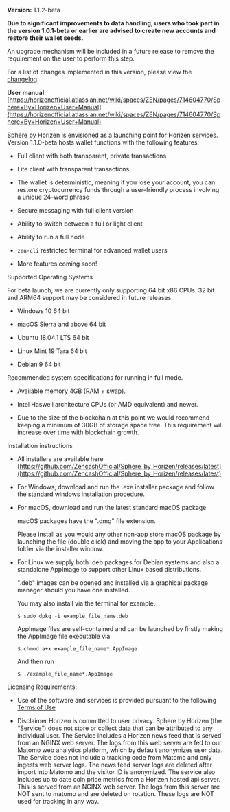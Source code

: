 **Version:** 1.1.2-beta

**Due to significant improvements to data handling, users who took part in the version 1.0.1-beta or earlier are advised to create new accounts and restore their wallet seeds.**

An upgrade mechanism will be included in a future release to remove the requirement on the user to perform this step.

For a list of changes implemented in this version, please view the [changelog](CHANGELOG.md).

**User manual:** [https://horizenofficial.atlassian.net/wiki/spaces/ZEN/pages/714604770/Sphere+By+Horizen+User+Manual](https://horizenofficial.atlassian.net/wiki/spaces/ZEN/pages/714604770/Sphere+By+Horizen+User+Manual)

Sphere by Horizen is envisioned as a launching point for Horizen services. Version 1.1.0-beta hosts wallet functions with the following features:

* Full client with both transparent, private transactions

* Lite client with transparent transactions

* The wallet is deterministic, meaning if you lose your account, you can restore cryptocurrency funds through a user-friendly process involving a unique 24-word phrase 

* Secure messaging with full client version 

* Ability to switch between a full or light client 

* Ability to run a full node

* `zen-cli` restricted terminal for advanced wallet users

* More features coming soon!

Supported Operating Systems

For beta launch, we are currently only supporting 64 bit x86 CPUs. 32 bit and ARM64 support may be considered in future releases.

* Windows 10 64 bit

* macOS Sierra and above 64 bit

* Ubuntu 18.04.1 LTS 64 bit

* Linux Mint 19 Tara 64 bit

* Debian 9 64 bit

Recommended system specifications for running in full mode.

* Available memory 4GB (RAM + swap).  

* Intel Haswell architecture CPUs (or AMD equivalent) and newer.

* Due to the size of the blockchain at this point we would recommend keeping a minimum of 30GB of storage space free. This requirement will increase over time  with blockchain growth. 

Installation instructions

* All installers are available here [https://github.com/ZencashOfficial/Sphere_by_Horizen/releases/latest](https://github.com/ZencashOfficial/Sphere_by_Horizen/releases/latest) 

* For Windows, download and run the .exe installer package and follow the standard windows installation procedure. 

* For macOS, download and run the latest standard macOS package

  macOS packages have the ".dmg" file extension.

  Please install as you would any other non-app store macOS package by launching the file  (double click) and moving the app    to your Applications folder via the installer window.

* For Linux we supply both .deb packages for Debian systems and also a standalone AppImage to support other Linux based   distributions.

  ".deb" images can be opened and installed via a graphical package manager should you have one installed.

  You may also install via the terminal for example.
  ```
  $ sudo dpkg -i example_file_name.deb
  ```
  AppImage files are self-contained and can be launched by firstly making the AppImage file executable via
  ```
  $ chmod a+x example_file_name*.AppImage
  ```
  And then run
  ```
  $ ./example_file_name*.AppImage
  ```
Licensing Requirements:

* Use of the software and services is provided pursuant to the following [Terms of Use](https://www.horizen.global/terms)

* Disclaimer
Horizen is committed to user privacy. Sphere by Horizen (the “Service”) does not store or collect data that can be attributed to any individual user. The Service includes a Horizen news feed that is served from an NGINX web server. The logs from this web server are fed to our Matomo web analytics platform, which by default anonymizes user data. The Service does not include a tracking code from Matomo and only ingests web server logs. The news feed server logs are deleted after import into Matomo and the visitor ID is anonymized. The service also includes up to date coin price metrics from a Horizen hosted api server. This is served from an NGINX web server. The logs from this server are NOT sent to matomo and are deleted on rotation. These logs are NOT used for tracking in any way.
